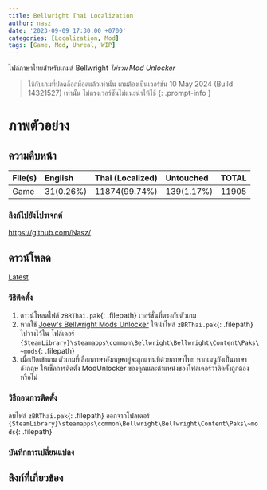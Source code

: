 ```yaml
---
title: Bellwright Thai Localization
author: nasz
date: '2023-09-09 17:30:00 +0700'
categories: [Localization, Mod]
tags: [Game, Mod, Unreal, WIP]
---
```


ไฟล์ภาษาไทยสำหรับเกมส์ Bellwright _ไม่รวม Mod Unlocker_

> ใช้กับเกมที่ปลดล็อกม็อดแล้วเท่านั้น เกมต้องเป็นเวอร์ชัน 10 May 2024 (Build 14321527) เท่านั้น ไม่ตรงเวอร์ชันไม่แนะนำให้ใช้ {: .prompt-info }

# ภาพตัวอย่าง

## ความคืบหน้า

| File(s) | English     | Thai (Localized) | Untouched  | TOTAL |
|---------|:------------|:-----------------|:-----------|:------|
| Game    | 31(0.26%)   | 11874(99.74%)    | 139(1.17%) | 11905 |

### ลิงก์ไปยังโปรเจกต์

<https://github.com/Nasz/>

## ดาวน์โหลด

[Latest](https://github.com/Nasz//releases/latest)

### วิธีติดตั้ง
1. ดาวน์โหลดไฟล์ `zBRThai.pak`{: .filepath} เวอร์ชั่นที่ตรงกับตัวเกม
2. หากใช้ [Joew's Bellwright Mods Unlocker](https://www.nexusmods.com/bellwright/mods/2) ให้นำไฟล์ `zBRThai.pak`{: .filepath} ไปวางไว้ใน โฟล์เดอร์ `{SteamLibrary}\steamapps\common\Bellwright\Bellwright\Content\Paks\~mods`{: .filepath}
3. เมื่อเปิดเข้าเกม ตัวเกมที่เลือกภาษาอังกฤษอยู่จะถูกแทนที่ด้วยภาษาไทย หากเมนูยังเป็นภาษาอังกฤษ ให้เช็คการติดตั้ง ModUnlocker ของคุณและตำแหน่งของโฟลเดอร์ว่าติดตั้งถูกต้องหรือไม่

### วิธีถอนการติดตั้ง
ลบไฟล์ `zBRThai.pak`{: .filepath} ออกจากโฟลเดอร์ `{SteamLibrary}\steamapps\common\Bellwright\Bellwright\Content\Paks\~mods`{: .filepath}

### บันทึกการเปลี่ยนแปลง

## ลิงก์ที่เกี่ยวข้อง